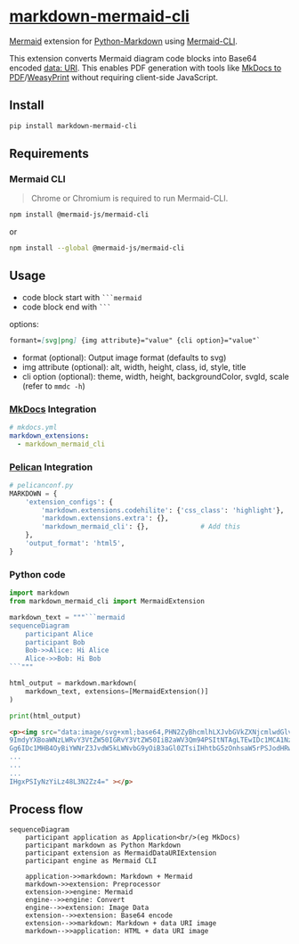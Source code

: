 # [markdown-mermaid-cli](https://hkato.github.io/markdown-mermaid-cli/)

[Mermaid][mermaid] extension for [Python-Markdown][python-markdown] using [Mermaid-CLI][mermaid-cli].

This extension converts Mermaid diagram code blocks into Base64 encoded [data: URI][data-uri].
This enables PDF generation with tools like [MkDocs to PDF][mkdocs-to-pdf]/[WeasyPrint][wasyprint]
without requiring client-side JavaScript.

## Install

```sh
pip install markdown-mermaid-cli
```

## Requirements

### Mermaid CLI

> Chrome or Chromium is required to run Mermaid-CLI.

```sh
npm install @mermaid-js/mermaid-cli
```

or

```sh
npm install --global @mermaid-js/mermaid-cli
```

## Usage

- code block start with <code>```mermaid</code>
- code block end with <code>```</code>

options:

```markdown
formant=[svg|png] {img attribute}="value" {cli option}="value"`
```

- format (optional): Output image format (defaults to svg)
- img attribute (optional): alt, width, height, class, id, style, title
- cli option (optional): theme, width, height, backgroundColor, svgId, scale (refer to `mmdc -h`)

### [MkDocs][mkdocs] Integration

```yaml
# mkdocs.yml
markdown_extensions:
  - markdown_mermaid_cli
```

### [Pelican][pelican] Integration

```py
# pelicanconf.py
MARKDOWN = {
    'extension_configs': {
        'markdown.extensions.codehilite': {'css_class': 'highlight'},
        'markdown.extensions.extra': {},
        'markdown_mermaid_cli': {},             # Add this
    },
    'output_format': 'html5',
}
```

### Python code

````python
import markdown
from markdown_mermaid_cli import MermaidExtension

markdown_text = """```mermaid
sequenceDiagram
    participant Alice
    participant Bob
    Bob->>Alice: Hi Alice
    Alice->>Bob: Hi Bob
```"""

html_output = markdown.markdown(
    markdown_text, extensions=[MermaidExtension()]
)

print(html_output)
````

```html
<p><img src="data:image/svg+xml;base64,PHN2ZyBhcmlhLXJvbGVkZXNjcmlwdGlvbj0ic2VxdWVuY2UiIHJvbGU
9ImdyYXBoaWNzLWRvY3VtZW50IGRvY3VtZW50IiB2aWV3Qm94PSItNTAgLTEwIDc1MCA1NzQiIHN0eWxlPSJtYXgtd2lkd
Gg6IDc1MHB4OyBiYWNrZ3JvdW5kLWNvbG9yOiB3aGl0ZTsiIHhtbG5zOnhsaW5rPSJodHRwOi8vd3d3LnczLm9yZy8xOTk
...
...
...
IHgxPSIyNzYiLz48L3N2Zz4=" ></p>
```

## Process flow

```mermaid
sequenceDiagram
    participant application as Application<br/>(eg MkDocs)
    participant markdown as Python Markdown
    participant extension as MermaidDataURIExtension
    participant engine as Mermaid CLI

    application->>markdown: Markdown + Mermaid
    markdown->>extension: Preprocessor
    extension->>engine: Mermaid
    engine-->>engine: Convert
    engine-->>extension: Image Data
    extension-->>extension: Base64 encode
    extension-->>markdown: Markdown + data URI image
    markdown-->>application: HTML + data URI image
```

[mermaid]: https://mermaid.js.org/
[python-markdown]: https://python-markdown.github.io/
[mermaid-cli]: https://github.com/mermaid-js/mermaid-cli
[data-uri]: https://developer.mozilla.org/en-US/docs/Web/URI/Reference/Schemes/data
[mkdocs-to-pdf]: https://mkdocs-to-pdf.readthedocs.io/
[wasyprint]: https://weasyprint.org/
[mkdocs]: https://www.mkdocs.org/
[pelican]: https://getpelican.com/
